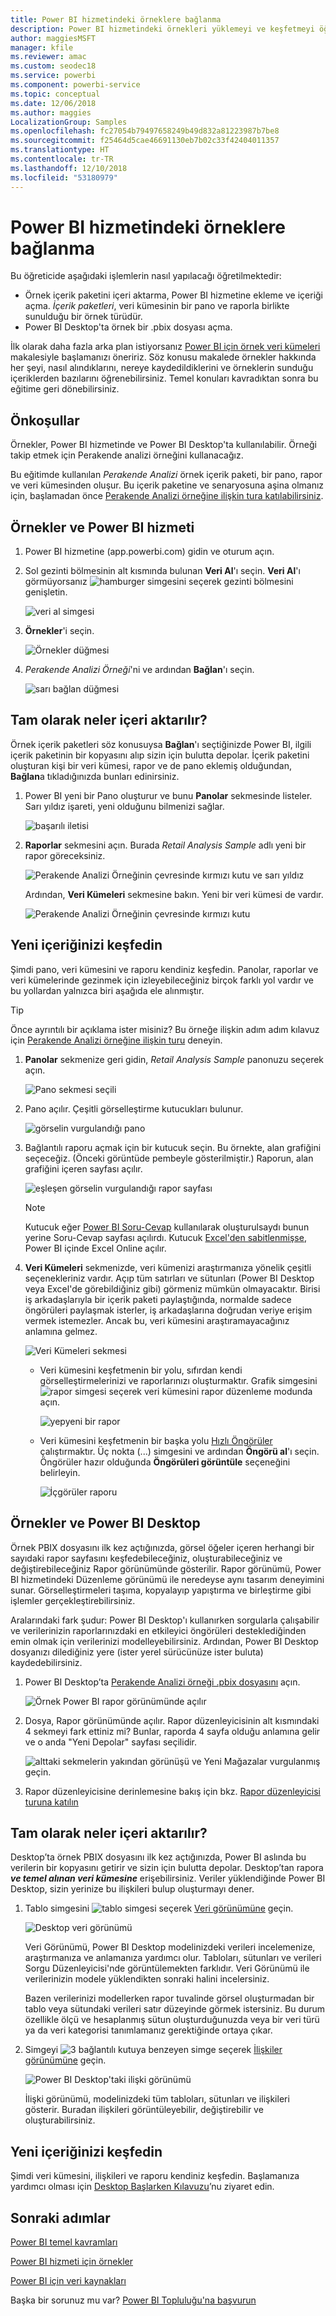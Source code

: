 ```yaml
---
title: Power BI hizmetindeki örneklere bağlanma
description: Power BI hizmetindeki örnekleri yüklemeyi ve keşfetmeyi öğrenin.
author: maggiesMSFT
manager: kfile
ms.reviewer: amac
ms.custom: seodec18
ms.service: powerbi
ms.component: powerbi-service
ms.topic: conceptual
ms.date: 12/06/2018
ms.author: maggies
LocalizationGroup: Samples
ms.openlocfilehash: fc27054b79497658249b49d832a81223987b7be8
ms.sourcegitcommit: f25464d5cae46691130eb7b02c33f42404011357
ms.translationtype: HT
ms.contentlocale: tr-TR
ms.lasthandoff: 12/10/2018
ms.locfileid: "53180979"
---
```

#  <a name="connect-to-the-samples-in-the-power-bi-service"></a>Power BI hizmetindeki örneklere bağlanma

Bu öğreticide aşağıdaki işlemlerin nasıl yapılacağı öğretilmektedir: 
- Örnek içerik paketini içeri aktarma, Power BI hizmetine ekleme ve içeriği açma. *İçerik paketleri*, veri kümesinin bir pano ve raporla birlikte sunulduğu bir örnek türüdür. 
- Power BI Desktop'ta örnek bir .pbix dosyası açma.

İlk olarak daha fazla arka plan istiyorsanız [Power BI için örnek veri kümeleri](sample-datasets.md) makalesiyle başlamanızı öneririz. Söz konusu makalede örnekler hakkında her şeyi, nasıl alındıklarını, nereye kaydedildiklerini ve örneklerin sunduğu içeriklerden bazılarını öğrenebilirsiniz. Temel konuları kavradıktan sonra bu eğitime geri dönebilirsiniz.   

## <a name="prerequisites"></a>Önkoşullar
Örnekler, Power BI hizmetinde ve Power BI Desktop'ta kullanılabilir. Örneği takip etmek için Perakende analizi örneğini kullanacağız.

Bu eğitimde kullanılan *Perakende Analizi* örnek içerik paketi, bir pano, rapor ve veri kümesinden oluşur.
Bu içerik paketine ve senaryosuna aşina olmanız için, başlamadan önce [Perakende Analizi örneğine ilişkin tura katılabilirsiniz](sample-retail-analysis.md).

## <a name="samples-and-power-bi-service"></a>Örnekler ve Power BI hizmeti

1. Power BI hizmetine (app.powerbi.com) gidin ve oturum açın.
2. Sol gezinti bölmesinin alt kısmında bulunan **Veri Al**'ı seçin. **Veri Al**'ı görmüyorsanız ![hamburger simgesini](media/sample-tutorial-connect-to-the-samples/expand-nav.png) seçerek gezinti bölmesini genişletin.
   
   ![veri al simgesi](media/sample-tutorial-connect-to-the-samples/pbi_getdata.png)
5. **Örnekler**'i seçin.  
   
   ![Örnekler düğmesi](media/sample-tutorial-connect-to-the-samples/pbi_samplesdownload.png)
6. *Perakende Analizi Örneği*'ni ve ardından **Bağlan**'ı seçin.   
   
   ![sarı bağlan düğmesi](media/sample-tutorial-connect-to-the-samples/pbi_retailanalysissampleconnect.png)

## <a name="what-exactly-was-imported"></a>Tam olarak neler içeri aktarılır?
Örnek içerik paketleri söz konusuysa **Bağlan**'ı seçtiğinizde Power BI, ilgili içerik paketinin bir kopyasını alıp sizin için bulutta depolar. İçerik paketini oluşturan kişi bir veri kümesi, rapor ve de pano eklemiş olduğundan, **Bağlan**a tıkladığınızda bunları edinirsiniz. 

1. Power BI yeni bir Pano oluşturur ve bunu **Panolar** sekmesinde listeler. Sarı yıldız işareti, yeni olduğunu bilmenizi sağlar.
   
   ![başarılı iletisi](media/sample-tutorial-connect-to-the-samples/power-bi-new-dashboard.png)
2. **Raporlar** sekmesini açın.  Burada *Retail Analysis Sample* adlı yeni bir rapor göreceksiniz.
   
   ![Perakende Analizi Örneğinin çevresinde kırmızı kutu ve sarı yıldız](media/sample-tutorial-connect-to-the-samples/power-bi-new-report.png)
   
   Ardından, **Veri Kümeleri** sekmesine bakın.  Yeni bir veri kümesi de vardır.
   
   ![Perakende Analizi Örneğinin çevresinde kırmızı kutu](media/sample-tutorial-connect-to-the-samples/power-bi-new-dataset.png)

## <a name="explore-your-new-content"></a>Yeni içeriğinizi keşfedin
Şimdi pano, veri kümesini ve raporu kendiniz keşfedin. Panolar, raporlar ve veri kümelerinde gezinmek için izleyebileceğiniz birçok farklı yol vardır ve bu yollardan yalnızca biri aşağıda ele alınmıştır.  

> [!TIP]
> Önce ayrıntılı bir açıklama ister misiniz?  Bu örneğe ilişkin adım adım kılavuz için [Perakende Analizi örneğine ilişkin turu](sample-retail-analysis.md) deneyin.
> 
> 

1. **Panolar** sekmenize geri gidin, *Retail Analysis Sample* panonuzu seçerek açın.    
   
   ![Pano sekmesi seçili](media/sample-tutorial-connect-to-the-samples/power-bi-dashboards.png)
2. Pano açılır.  Çeşitli görselleştirme kutucukları bulunur.
   
   ![görselin vurgulandığı pano](media/sample-tutorial-connect-to-the-samples/power-bi-dashboards2new.png)
3. Bağlantılı raporu açmak için bir kutucuk seçin.  Bu örnekte, alan grafiğini seçeceğiz. (Önceki görüntüde pembeyle gösterilmiştir.) Raporun, alan grafiğini içeren sayfası açılır.
   
    ![eşleşen görselin vurgulandığı rapor sayfası](media/sample-tutorial-connect-to-the-samples/power-bi-report.png)
   
   > [!NOTE]
   > Kutucuk eğer [Power BI Soru-Cevap](consumer/end-user-q-and-a.md) kullanılarak oluşturulsaydı bunun yerine Soru-Cevap sayfası açılırdı. Kutucuk [Excel'den sabitlenmişse](service-dashboard-pin-tile-from-excel.md), Power BI içinde Excel Online açılır.
   > 
   > 
1. **Veri Kümeleri** sekmenizde, veri kümenizi araştırmanıza yönelik çeşitli seçenekleriniz vardır.  Açıp tüm satırları ve sütunları (Power BI Desktop veya Excel'de görebildiğiniz gibi) görmeniz mümkün olmayacaktır.  Birisi iş arkadaşlarıyla bir içerik paketi paylaştığında, normalde sadece öngörüleri paylaşmak isterler, iş arkadaşlarına doğrudan veriye erişim vermek istemezler. Ancak bu, veri kümesini araştıramayacağınız anlamına gelmez.  
   
   ![Veri Kümeleri sekmesi](media/sample-tutorial-connect-to-the-samples/power-bi-chart-icon2.png)
   
   * Veri kümesini keşfetmenin bir yolu, sıfırdan kendi görselleştirmelerinizi ve raporlarınızı oluşturmaktır.  Grafik simgesini ![rapor simgesi](media/sample-tutorial-connect-to-the-samples/power-bi-chart-icon4.png) seçerek veri kümesini rapor düzenleme modunda açın.
     
       ![yepyeni bir rapor](media/sample-tutorial-connect-to-the-samples/power-bi-report-editing.png)
   * Veri kümesini keşfetmenin bir başka yolu [Hızlı Öngörüler](consumer/end-user-insights.md) çalıştırmaktır. Üç nokta (...) simgesini ve ardından **Öngörü al**'ı seçin. Öngörüler hazır olduğunda **Öngörüleri görüntüle** seçeneğini belirleyin.
     
       ![İçgörüler raporu](media/sample-tutorial-connect-to-the-samples/power-bi-insights.png)

## <a name="samples-and-power-bi-desktop"></a>Örnekler ve Power BI Desktop 
Örnek PBIX dosyasını ilk kez açtığınızda, görsel öğeler içeren herhangi bir sayıdaki rapor sayfasını keşfedebileceğiniz, oluşturabileceğiniz ve değiştirebileceğiniz Rapor görünümünde gösterilir. Rapor görünümü, Power BI hizmetindeki Düzenleme görünümü ile neredeyse aynı tasarım deneyimini sunar. Görselleştirmeleri taşıma, kopyalayıp yapıştırma ve birleştirme gibi işlemler gerçekleştirebilirsiniz.

Aralarındaki fark şudur: Power BI Desktop'ı kullanırken sorgularla çalışabilir ve verilerinizin raporlarınızdaki en etkileyici öngörüleri desteklediğinden emin olmak için verilerinizi modelleyebilirsiniz. Ardından, Power BI Desktop dosyanızı dilediğiniz yere (ister yerel sürücünüze ister buluta) kaydedebilirsiniz.

1. Power BI Desktop’ta [Perakende Analizi örneği .pbix dosyasını](http://download.microsoft.com/download/9/6/D/96DDC2FF-2568-491D-AAFA-AFDD6F763AE3/Retail%20Analysis%20Sample%20PBIX.pbix) açın. 

    ![Örnek Power BI rapor görünümünde açılır](media/sample-tutorial-connect-to-the-samples/power-bi-samples-desktop.png)

1. Dosya, Rapor görünümünde açılır. Rapor düzenleyicisinin alt kısmındaki 4 sekmeyi fark ettiniz mi? Bunlar, raporda 4 sayfa olduğu anlamına gelir ve o anda "Yeni Depolar" sayfası seçilidir. 

    ![alttaki sekmelerin yakından görünüşü ve Yeni Mağazalar vurgulanmış](media/sample-tutorial-connect-to-the-samples/power-bi-sample-tabs.png)geçin.

3. Rapor düzenleyicisine derinlemesine bakış için bkz. [Rapor düzenleyicisi turuna katılın](service-the-report-editor-take-a-tour.md)

## <a name="what-exactly-was-imported"></a>Tam olarak neler içeri aktarılır?
Desktop’ta örnek PBIX dosyasını ilk kez açtığınızda, Power BI aslında bu verilerin bir kopyasını getirir ve sizin için bulutta depolar. Desktop’tan rapora ***ve temel alınan veri kümesine*** erişebilirsiniz. Veriler yüklendiğinde Power BI Desktop, sizin yerinize bu ilişkileri bulup oluşturmayı dener.  

1. Tablo simgesini ![tablo simgesi](media/sample-tutorial-connect-to-the-samples/power-bi-data-icon.png) seçerek [Veri görünümüne](desktop-data-view.md) geçin.
 
    ![Desktop veri görünümü](media/sample-tutorial-connect-to-the-samples/power-bi-desktop-sample-data.png)

    Veri Görünümü, Power BI Desktop modelinizdeki verileri incelemenize, araştırmanıza ve anlamanıza yardımcı olur. Tabloları, sütunları ve verileri Sorgu Düzenleyicisi'nde görüntülemekten farklıdır. Veri Görünümü ile verilerinizin modele yüklendikten sonraki halini incelersiniz.

    Bazen verilerinizi modellerken rapor tuvalinde görsel oluşturmadan bir tablo veya sütundaki verileri satır düzeyinde görmek istersiniz. Bu durum özellikle ölçü ve hesaplanmış sütun oluşturduğunuzda veya bir veri türü ya da veri kategorisi tanımlamanız gerektiğinde ortaya çıkar.

1. Simgeyi ![3 bağlantılı kutuya benzeyen simge](media/sample-tutorial-connect-to-the-samples/power-bi-desktop-relationship-icon.png) seçerek [İlişkiler görünümüne](desktop-relationship-view.md) geçin.
 
    ![Power BI Desktop'taki ilişki görünümü](media/sample-tutorial-connect-to-the-samples/power-bi-relationships.png)

    İlişki görünümü, modelinizdeki tüm tabloları, sütunları ve ilişkileri gösterir. Buradan ilişkileri görüntüleyebilir, değiştirebilir ve oluşturabilirsiniz.

## <a name="explore-your-new-content"></a>Yeni içeriğinizi keşfedin
Şimdi veri kümesini, ilişkileri ve raporu kendiniz keşfedin. Başlamanıza yardımcı olması için [Desktop Başlarken Kılavuzu](desktop-getting-started.md)’nu ziyaret edin.    


## <a name="next-steps"></a>Sonraki adımlar
[Power BI temel kavramları](consumer/end-user-basic-concepts.md)

[Power BI hizmeti için örnekler](sample-datasets.md)

[Power BI için veri kaynakları](service-get-data.md)

Başka bir sorunuz mu var? [Power BI Topluluğu'na başvurun](http://community.powerbi.com/)

